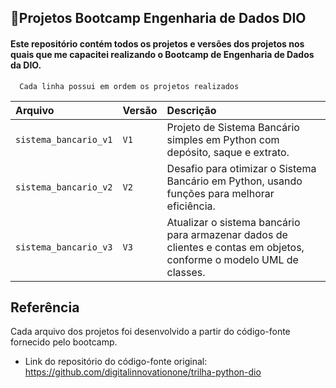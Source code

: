 ## 🚀Projetos Bootcamp Engenharia de Dados DIO 

#### Este repositório contém todos os projetos e versões dos projetos nos quais que me capacitei realizando o Bootcamp de Engenharia de Dados da DIO. 

```
  Cada linha possui em ordem os projetos realizados
```

| Arquivo   | Versão       | Descrição                           |
| :---------- | :--------- | :---------------------------------- |
|`sistema_bancario_v1`  | `V1` | Projeto de Sistema Bancário simples em Python com depósito, saque e extrato.  |
  `sistema_bancario_v2`  | `V2` | Desafio para otimizar o Sistema Bancário em Python, usando funções para melhorar eficiência.
  `sistema_bancario_v3`  | `V3` | Atualizar o sistema bancário para armazenar dados de clientes e contas em objetos, conforme o modelo UML de classes.

## Referência
Cada arquivo dos projetos foi desenvolvido a partir do código-fonte fornecido pelo bootcamp.
 - Link do repositório do código-fonte original: https://github.com/digitalinnovationone/trilha-python-dio
